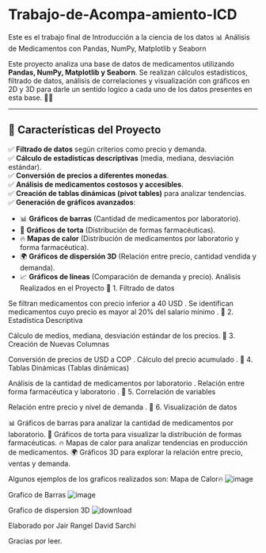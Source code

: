 # Trabajo-de-Acompa-amiento-ICD
Este es el trabajo final de Introducción a la ciencia de los datos
📊 Análisis de Medicamentos con Pandas, NumPy, Matplotlib y Seaborn

Este proyecto analiza una base de datos de medicamentos utilizando **Pandas, NumPy, Matplotlib y Seaborn**. Se realizan cálculos estadísticos, filtrado de datos, análisis de correlaciones y visualización con gráficos en 2D y 3D para darle un sentido logico a cada uno de los datos presentes en esta base. 🏥💊  

---

## 🚀 **Características del Proyecto**
✅ **Filtrado de datos** según criterios como precio y demanda.  
✅ **Cálculo de estadísticas descriptivas** (media, mediana, desviación estándar).  
✅ **Conversión de precios a diferentes monedas**.  
✅ **Análisis de medicamentos costosos y accesibles**.  
✅ **Creación de tablas dinámicas (pivot tables)** para analizar tendencias.  
✅ **Generación de gráficos avanzados**:  
   - 📊 **Gráficos de barras** (Cantidad de medicamentos por laboratorio).  
   - 🥧 **Gráficos de torta** (Distribución de formas farmacéuticas).  
   - 🔥 **Mapas de calor** (Distribución de medicamentos por laboratorio y forma farmacéutica).  
   - 🌍 **Gráficos de dispersión 3D** (Relación entre precio, cantidad vendida y demanda).  
   - 📈 **Gráficos de líneas** (Comparación de demanda y precio).
 Análisis Realizados en el Proyecto
🔹 1. Filtrado de datos

Se filtran medicamentos con precio inferior a 40 USD .
Se identifican medicamentos cuyo precio es mayor al 20% del salario mínimo .
🔹 2. Estadística Descriptiva

Cálculo de medios, mediana, desviación estándar de los precios.
🔹 3. Creación de Nuevas Columnas

Conversión de precios de USD a COP .
Cálculo del precio acumulado .
🔹 4. Tablas Dinámicas (Tablas dinámicas)

Análisis de la cantidad de medicamentos por laboratorio .
Relación entre forma farmacéutica y laboratorio .
🔹 5. Correlación de variables

Relación entre precio y nivel de demanda .
🔹 6. Visualización de datos

📊 Gráficos de barras para analizar la cantidad de medicamentos por laboratorio.
🥧 Gráficos de torta para visualizar la distribución de formas farmacéuticas.
🔥 Mapas de calor para analizar tendencias en producción de medicamentos.
🌍 Gráficos 3D para explorar la relación entre precio, ventas y demanda.

Algunos ejemplos de los graficos realizados son:
Mapa de Calor🔥
![image](https://github.com/user-attachments/assets/b59d9b53-cdea-46c9-9b8b-4abed3b6ef8d)

Grafico de Barras
![image](https://github.com/user-attachments/assets/14819854-f985-466f-91b9-be5082bf3dd7)

Grafico de dispersion 3D
![download](https://github.com/user-attachments/assets/4bc1bb84-e09b-4b3b-b9f1-a3a4ed3a8e57)

Elaborado por
Jair Rangel
David Sarchi


Gracias por leer.




